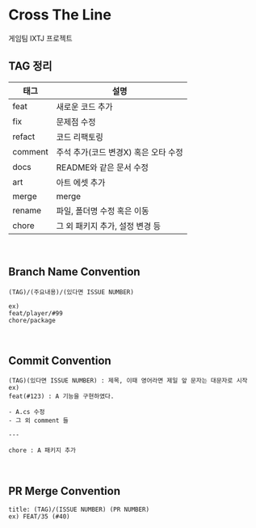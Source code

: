 # Cross The Line
게임팀 IXTJ 프로젝트

## TAG 정리

| 태그     | 설명                                 |
|---------|---------------------------------------|
| feat    | 새로운 코드 추가                      |
| fix     | 문제점 수정                           |
| refact  | 코드 리팩토링                         |
| comment | 주석 추가(코드 변경X) 혹은 오타 수정  |
| docs    | README와 같은 문서 수정               |
| art     | 아트 에셋 추가                       |
| merge   | merge                                 |
| rename  | 파일, 폴더명 수정 혹은 이동           |
| chore   | 그 외 패키지 추가, 설정 변경 등        |

</br>

## Branch Name Convention

```
(TAG)/(주요내용)/(있다면 ISSUE NUMBER)

ex)
feat/player/#99
chore/package
```

</br>

## Commit Convention
```
(TAG)(있다면 ISSUE NUMBER) : 제목, 이때 영어라면 제일 앞 문자는 대문자로 시작
ex)
feat(#123) : A 기능을 구현하였다.

- A.cs 수정
- 그 외 comment 들

---

chore : A 패키지 추가
```

</br>

## PR Merge Convention

```
title: (TAG)/(ISSUE NUMBER) (PR NUMBER)
ex) FEAT/35 (#40)
```

</br>
